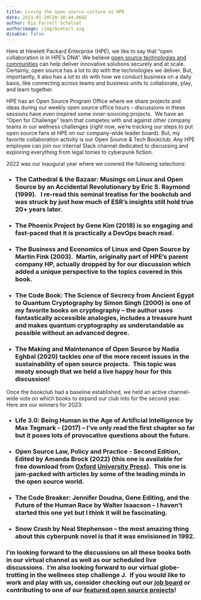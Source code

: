 ```yaml
---
title: Living the open source culture at HPE
date: 2023-01-20T20:38:44.068Z
author: Ria Farrell Schalnat
authorimage: /img/Avatar1.svg
disable: false
---
```

Here at Hewlett Packard Enterprise (HPE), we like to say that “open collaboration is in HPE’s DNA”. We believe [open source technologies and communities](https://www.hpe.com/us/en/open-source.html) can help deliver innovative solutions securely and at scale.  Certainly, open source has a lot to do with the technologies we deliver. But, importantly, it also has a lot to do with how we conduct business on a daily basis, like connecting across teams and business units to collaborate, play, and learn together. 

HPE has an Open Source Program Office where we share projects and ideas during our weekly open source office hours – discussions in these sessions have even inspired some inner-sourcing projects.  We have an “Open for Challenge” team that competes with and against other company teams in our wellness challenges (right now, we’re tracking our steps to put open source fans at HPE on our company-wide leader board). But, my favorite collaboration activity is our Open Source & Tech Bookclub. Any HPE employee can join our internal Slack channel dedicated to discussing and exploring everything from legal tomes to cyberpunk fiction. 

2022 was our inaugural year where we covered the following selections:

* ### The Cathedral & the Bazaar: Musings on Linux and Open Source by an Accidental Revolutionary by Eric S. Raymond (1999).   I re-read this seminal treatise for the bookclub and was struck by just how much of ESR’s insights still hold true 20+ years later.
* ### The Phoenix Project by Gene Kim (2018) is so engaging and fast-paced that it is practically a DevOps beach read. 
* ### The Business and Economics of Linux and Open Source by Martin Fink (2003).  Martin, originally part of HPE’s parent company HP, actually dropped by for our discussion which added a unique perspective to the topics covered in this book.
* ### The Code Book: The Science of Secrecy from Ancient Egypt to Quantum Cryptography by Simon Singh (2000) is one of my favorite books on cryptography – the author uses fantastically accessible analogies, includes a treasure hunt and makes quantum cryptography as understandable as possible without an advanced degree.
* ### The Making and Maintenance of Open Source by Nadia Eghbal (2020) tackles one of the more recent issues in the sustainability of open source projects.  This topic was meaty enough that we held a live happy hour for this discussion!

Once the bookclub had a baseline established, we held an active channel-wide vote on which books to expand our club into for the second year.  Here are our winners for 2023:

* ### Life 3.0: Being Human in the Age of Artificial Intelligence by Max Tegmark - (2017) – I’ve only read the first chapter so far but it poses lots of provocative questions about the future.
* ### Open Source Law, Policy and Practice - Second Edition, Edited by Amanda Brock (2022) (this one is available for free download from [Oxford University Press](https://global.oup.com/academic/product/open-source-law-policy-and-practice-9780198862345?cc=us&lang=en&)).  This one is jam-packed with articles by some of the leading minds in the open source world. 
* ### The Code Breaker: Jennifer Doudna, Gene Editing, and the Future of the Human Race by Walter Isaacson – I haven’t started this one yet but I think it will be fascinating.
* ### Snow Crash by Neal Stephenson – the most amazing thing about this cyberpunk novel is that it was envisioned in 1992.

### I’m looking forward to the discussions on all these books both in our virtual channel as well as our scheduled live discussions.  I’m also looking forward to our virtual globe-trotting in the wellness step challenge J.  If you would like to work and play with us, consider checking out our [job board](https://careers.hpe.com/us/en) or contributing to one of our [featured open source projects](https://www.hpe.com/us/en/open-source.html)!